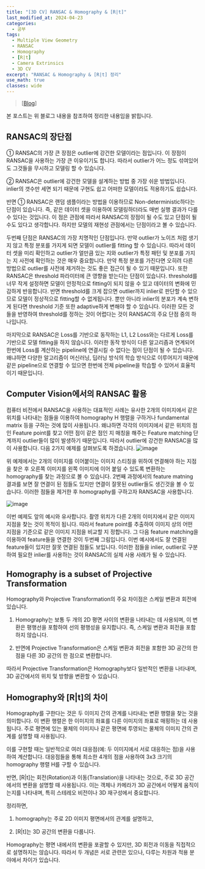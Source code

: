 ```yaml
---
title: "[3D CV] RANSAC & Homography & [R|t]"
last_modified_at: 2024-04-23
categories:
  - 공부
tags:
  - Multiple View Geometry
  - RANSAC
  - Homography
  - [R|t]
  - Camera Extrinsics
  - 3D CV
excerpt: "RANSAC & Homography & [R|t] 정리"
use_math: true
classes: wide
---
```


> [[Blog](https://gaussian37.github.io/vision-concept-ransac/)] 

본 포스트는 위 블로그 내용을 참조하여 정리한 내용임을 밝힙니다.

## RANSAC의 장단점

① RANSAC의 가장 큰 장점은 outlier에 강건한 모델이라는 점입니다. 
이 장점이 RANSAC을 사용하는 가장 큰 이유이기도 합니다. 
따라서 outlier가 어느 정도 섞여있어도 그것들을 무시하고 모델링 할 수 있습니다.

② RANSAC은 outlier에 강건한 모델을 설계하는 방법 중 가장 쉬운 방법입니다. 
inlier의 갯수만 세면 되기 때문에 구현도 쉽고 어떠한 모델이라도 적용하기도 쉽습니다.

반면 ① RANSAC은 랜덤 샘플이라는 방법을 이용하므로 Non-deterministic하다는 단점이 있습니다. 
즉, 같은 데이터 셋을 이용하여 모델링하더라도 매번 실행 결과가 다를 수 있다는 것입니다. 
이 점은 관점에 따라서 RANSAC의 장점이 될 수도 있고 단점이 될 수도 있다고 생각합니다. 
하지만 모델의 재현성 관점에서는 단점이라고 볼 수 있습니다.

두번째 단점은 RANSAC의 가장 치명적인 단점입니다. 
만약 outlier가 노이즈 처럼 생기지 않고 특정 분포를 가지게 되면 모델이 outlier를 fitting 할 수 있습니다. 
따라서 데이터 셋을 미리 확인하고 outlier가 얼만큼 있는 지와 outlier가 특정 패턴 및 분포를 가지는 지 사전에 확인하는 것은 매우 중요합니다. 
만약 특정 분포를 가진다면 오히려 다른 방법으로 outlier를 사전에 제거하는 것도 좋은 접근이 될 수 있기 때문입니다.
또한 RANSAC은 threshold 파라미터에 큰 영향을 받는다는 단점이 있습니다. 
threshold를 너무 작게 설정하면 모델이 안정적으로 fitting이 되지 않을 수 있고 데이터의 변화에 민감하게 반응합니다. 
반면 threshold를 크게 잡으면 outlier까지 inlier로 판단할 수 있으므로 모델이 정상적으로 fitting할 수 없게됩니다. 
뿐만 아니라 inlier의 분포가 계속 변하게 된다면 threshold 기준 또한 adaptive하게 변해야 할 수 있습니다. 
이러한 모든 것들을 반영하여 threshold를 정하는 것이 어렵다는 것이 RANSAC의 주요 단점 중의 하나입니다.

마지막으로 RANSAC은 Loss를 기반으로 동작하는 L1, L2 Loss와는 다르게 Loss를 기반으로 모델 fitting을 하지 않습니다. 
이러한 동작 방식이 다른 알고리즘과 연계되어 한번에 Loss를 계산하는 pipeline에 연결시킬 수 없다는 점이 단점이 될 수 있습니다. 
왜냐하면 다양한 알고리즘이 머신러닝, 딥러닝 방식의 학습 방식으로 이루어지기 때문에 같은 pipeline으로 연결할 수 있으면 한번에 전체 pipeline을 학습할 수 있어서 효율적이기 때문입니다.

## Computer Vision에서의 RANSAC 활용

컴퓨터 비전에서 RANSAC을 사용하는 대표적인 사례는 유사한 2개의 이미지에서 같은 위치를 나타내는 점들을 이용하여 homography H 행렬을 구하거나 fundamental matrix 등을 구하는 것에 많이 사용됩니다. 
왜냐하면 각각의 이미지에서 같은 위치의 점인 Feature point를 찾고 어떤 점이 같은 점인 지 매칭을 해주는 Feature matching 단계까지 outlier들이 많이 발생하기 때문입니다.
따라서 outlier에 강건한 RANSAC을 많이 사용합니다. 
다음 2가지 예제를 살펴보도록 하겠습니다.
![image](https://github.com/sandokim/sandokim.github.io/assets/74639652/5ac2510c-2e00-4ad7-9b95-729bfcb72e9d)

위 예제에서는 2개의 이미지를 이어붙이는 이미지 스티칭을 위하여 연결해야 하는 지점을 찾은 후 오른쪽 이미지를 왼쪽 이미지에 이어 붙일 수 있도록 변환하는 homography를 찾는 과정으로 볼 수 있습니다.
2번째 과정에서의 feature matning 결과를 보면 잘 연결이 된 점들도 있지만 연결이 잘못된 outlier들도 생긴것을 볼 수 있습니다. 
이러한 점들을 제거한 후 homography를 구하고자 RANSAC을 사용합니다.

![image](https://github.com/sandokim/sandokim.github.io/assets/74639652/fe070daf-502c-41fe-b4bc-ea606571af27)

이번 예제도 앞의 예시와 유사합니다. 촬영 위치가 다른 2개의 이미지에서 같은 이미지 지점을 찾는 것이 목적이 됩니다. 
따라서 feature point를 추출하여 이미지 상의 어떤 지점을 기준으로 같은 이미지 지점을 비교할 지 정합니다. 
그 다음 feature matching을 이용하여 feature들을 연결한 것이 두번째 그림입니다. 
이번 예시에서도 잘 연결된 feature들이 있지만 잘못 연결된 점들도 보입니다. 
이러한 점들을 inlier, outlier로 구분하여 필요한 inlier를 사용하는 것이 RANSAC의 실제 사용 사례가 될 수 있습니다.

## Homography is a subset of Projective Transformation

Homography와 Projective Transformation의 주요 차이점은 스케일 변환과 회전에 있습니다.

1) Homography는 보통 두 개의 2D 평면 사이의 변환을 나타내는 데 사용되며, 이 변환은 평행선을 포함하여 선의 평행성을 유지합니다. 
즉, 스케일 변환과 회전을 포함하지 않습니다. 

2) 반면에 Projective Transformation은 스케일 변환과 회전을 포함한 3D 공간의 한 점을 다른 3D 공간의 한 점으로 변환합니다. 

따라서 Projective Transformation은 Homography보다 일반적인 변환을 나타내며, 3D 공간에서의 위치 및 방향을 변환할 수 있습니다.

## Homography와 [R|t]의 차이

Homography를 구한다는 것은 두 이미지 간의 관계를 나타내는 변환 행렬을 찾는 것을 의미합니다. 
이 변환 행렬은 한 이미지의 좌표를 다른 이미지의 좌표로 매핑하는 데 사용됩니다. 
주로 평면에 있는 물체의 이미지나 같은 평면에 투영되는 물체의 이미지 간의 관계를 설명할 때 사용됩니다.

이를 구현할 때는 일반적으로 여러 대응점(예: 두 이미지에서 서로 대응하는 점)을 사용하여 계산합니다. 
대응점들을 통해 최소한 4개의 점을 사용하여 3x3 크기의 homography 행렬 H를 구할 수 있습니다.

반면, [R|t]는 회전(Rotation)과 이동(Translation)을 나타내는 것으로, 주로 3D 공간에서의 변환을 설명할 때 사용됩니다. 
이는 객체나 카메라가 3D 공간에서 어떻게 움직이는지를 나타내며, 특히 스테레오 비전이나 3D 재구성에서 중요합니다.

정리하면,

1) homography는 주로 2D 이미지 평면에서의 관계를 설명하고, 

2) [R|t]는 3D 공간의 변환을 다룹니다.

Homography는 평면 내에서의 변환을 포괄할 수 있지만, 3D 회전과 이동을 직접적으로 설명하지는 않습니다. 
따라서 두 개념은 서로 관련은 있으나, 다루는 차원과 적용 분야에서 차이가 있습니다.
